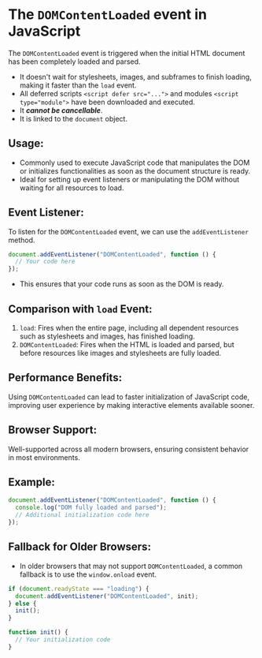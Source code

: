 # The `DOMContentLoaded` event in JavaScript

The `DOMContentLoaded` event is triggered when the initial HTML document has been completely loaded and parsed.

- It doesn't wait for stylesheets, images, and subframes to finish loading, making it faster than the `load` event.
- All deferred scripts `<script defer src="...">` and modules `<script type="module">` have been downloaded and executed.
- It **_cannot be cancellable_**.
- It is linked to the `document` object.

## **Usage**:

- Commonly used to execute JavaScript code that manipulates the DOM or initializes functionalities as soon as the document structure is ready.
- Ideal for setting up event listeners or manipulating the DOM without waiting for all resources to load.

## **Event Listener**:

To listen for the `DOMContentLoaded` event, we can use the `addEventListener` method.

```javascript
document.addEventListener("DOMContentLoaded", function () {
  // Your code here
});
```

- This ensures that your code runs as soon as the DOM is ready.

## **Comparison with `load` Event**:

1. `load`: Fires when the entire page, including all dependent resources such as stylesheets and images, has finished loading.
2. `DOMContentLoaded`: Fires when the HTML is loaded and parsed, but before resources like images and stylesheets are fully loaded.

## **Performance Benefits**:

Using `DOMContentLoaded` can lead to faster initialization of JavaScript code, improving user experience by making interactive elements available sooner.

## **Browser Support**:

Well-supported across all modern browsers, ensuring consistent behavior in most environments.

## **Example**:

```javascript
document.addEventListener("DOMContentLoaded", function () {
  console.log("DOM fully loaded and parsed");
  // Additional initialization code here
});
```

## **Fallback for Older Browsers**:

- In older browsers that may not support `DOMContentLoaded`, a common fallback is to use the `window.onload` event.

```javascript
if (document.readyState === "loading") {
  document.addEventListener("DOMContentLoaded", init);
} else {
  init();
}

function init() {
  // Your initialization code
}
```
